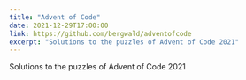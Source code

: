 ```yaml
---
title: "Advent of Code"
date: 2021-12-29T17:00:00
link: https://github.com/bergwald/adventofcode
excerpt: "Solutions to the puzzles of Advent of Code 2021"
---
```


Solutions to the puzzles of Advent of Code 2021